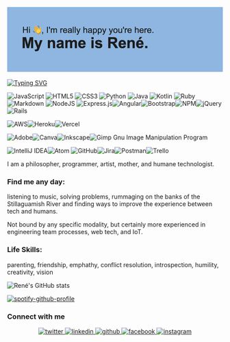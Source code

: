 

<img src="https://github.com/ReneCapella/ReneCapella/blob/main/header.png">

[![Typing SVG](https://readme-typing-svg.herokuapp.com/?lines=What+kind+of+projects?;All+the+projects.&color=8EB6E1&multiline=true&height=70)](https://git.io/typing-svg)



![JavaScript](https://img.shields.io/badge/javascript-%23323330.svg?style=for-the-badge&logo=javascript&logoColor=%23F7DF1E) ![HTML5](https://img.shields.io/badge/html5-%23E34F26.svg?style=for-the-badge&logo=html5&logoColor=white) ![CSS3](https://img.shields.io/badge/css3-%231572B6.svg?style=for-the-badge&logo=css3&logoColor=white) ![Python](https://img.shields.io/badge/python-%2314354C.svg?style=for-the-badge&logo=python&logoColor=white) ![Java](https://img.shields.io/badge/java-%23ED8B00.svg?style=for-the-badge&logo=java&logoColor=white) ![Kotlin](https://img.shields.io/badge/kotlin-%230095D5.svg?style=for-the-badge&logo=kotlin&logoColor=white) ![Ruby](https://img.shields.io/badge/ruby-%23CC342D.svg?style=for-the-badge&logo=ruby&logoColor=white) ![Markdown](https://img.shields.io/badge/markdown-%23000000.svg?style=for-the-badge&logo=markdown&logoColor=white)
 ![NodeJS](https://img.shields.io/badge/node.js-%2343853D.svg?style=for-the-badge&logo=node.js&logoColor=white)
 ![Express.js](https://img.shields.io/badge/express.js-%23404d59.svg?style=for-the-badge&logo=express&logoColor=%2361DAFB)![Angular](https://img.shields.io/badge/angular-%23DD0031.svg?style=for-the-badge&logo=angular&logoColor=white)![Bootstrap](https://img.shields.io/badge/bootstrap-%23563D7C.svg?style=for-the-badge&logo=bootstrap&logoColor=white)![NPM](https://img.shields.io/badge/NPM-%23000000.svg?style=for-the-badge&logo=npm&logoColor=white)![jQuery](https://img.shields.io/badge/jquery-%230769AD.svg?style=for-the-badge&logo=jquery&logoColor=white)![Rails](https://img.shields.io/badge/rails-%23CC0000.svg?style=for-the-badge&logo=ruby-on-rails&logoColor=white)
 
![AWS](https://img.shields.io/badge/AWS-%23FF9900.svg?style=for-the-badge&logo=amazon-aws&logoColor=white)![Heroku](https://img.shields.io/badge/heroku-%23430098.svg?style=for-the-badge&logo=heroku&logoColor=white)![Vercel](https://img.shields.io/badge/vercel-%23000000.svg?style=for-the-badge&logo=vercel&logoColor=white)

![Adobe](https://img.shields.io/badge/adobe-%23FF0000.svg?style=for-the-badge&logo=adobe&logoColor=white)![Canva](https://img.shields.io/badge/Canva-%2300C4CC.svg?style=for-the-badge&logo=Canva&logoColor=white)![Inkscape](https://img.shields.io/badge/Inkscape-e0e0e0?style=for-the-badge&logo=inkscape&logoColor=080A13)![Gimp Gnu Image Manipulation Program](https://img.shields.io/badge/Gimp-657D8B?style=for-the-badge&logo=gimp&logoColor=FFFFFF)

![IntelliJ IDEA](https://img.shields.io/badge/IntelliJIDEA-000000.svg?style=for-the-badge&logo=intellij-idea&logoColor=white)![Atom](https://img.shields.io/badge/Atom-%2366595C.svg?style=for-the-badge&logo=atom&logoColor=white)	![GitHub](https://img.shields.io/badge/github-%23121011.svg?style=for-the-badge&logo=github&logoColor=white)![Jira](https://img.shields.io/badge/jira-%230A0FFF.svg?style=for-the-badge&logo=jira&logoColor=white)![Postman](https://img.shields.io/badge/Postman-FF6C37?style=for-the-badge&logo=postman&logoColor=red)![Trello](https://img.shields.io/badge/Trello-%23026AA7.svg?style=for-the-badge&logo=Trello&logoColor=white)

I am a philosopher, programmer, artist, mother, and humane technologist.

### Find me any day: 

listening to music, solving problems, rummaging on the banks of the Stillaguamish River and finding ways to improve the experience between tech and humans.

Not bound by any specific modality, but certainly more experienced in engineering team processes, web tech, and IoT.

### Life Skills: 

parenting, friendship, emphathy, conflict resolution, introspection, humility, creativity, vision

![René's GitHub stats](https://github-readme-stats.vercel.app/api?username=renecapella&count_private=true&show_icons=true&theme=radical)

[![spotify-github-profile](https://spotify-github-profile.vercel.app/api/view?uid=12125090128&cover_image=true&theme=default)](https://github.com/kittinan/spotify-github-profile)


### Connect with me  
<div align="center">
<a href="https://www.twitter.com/renecapella/" target="_blank">
<img src=https://img.shields.io/badge/renecapella-%231DA1F2.svg?style=for-the-badge&logo=Twitter&logoColor=white alt=twitter style="margin-bottom: 5px;" />
</a>
<a href="https://www.linkedin.com/in/amandarenecapella/" target="_blank">
<img src=https://img.shields.io/badge/linkedin-%231E77B5.svg?&style=for-the-badge&logo=linkedin&logoColor=white alt=linkedin style="margin-bottom: 5px;" />
</a>  
<a href="https://github.com/renecapella" target="_blank">
<img src=https://img.shields.io/badge/github-%2324292e.svg?&style=for-the-badge&logo=github&logoColor=white alt=github style="margin-bottom: 5px;" />
</a>
<a href="https://www.facebook.com/schpopwowza" target="_blank">
<img src=https://img.shields.io/badge/facebook-%232E87FB.svg?&style=for-the-badge&logo=facebook&logoColor=white alt=facebook style="margin-bottom: 5px;" />
</a>
<a href="https://instagram.com/immortelle" target="_blank">
<img src=https://img.shields.io/badge/instagram-%23000000.svg?&style=for-the-badge&logo=instagram&logoColor=white alt=instagram style="margin-bottom: 5px;" />
</a>
</div> 




<!--
**ReneCapella/ReneCapella** is a ✨ _special_ ✨ repository because its `README.md` (this file) appears on your GitHub profile.

Code Saving Space:
<img src="https://goodreads-readme-2ekayy5qq-renecapella.vercel.app/api/book.py">

<br>
<img src="https://github-readme-linkedin-plum.vercel.app/user?username=amandarenecapella" width="800" height="100" />
<div align="center">
  <img src="https://github-readme-linkedin-plum.vercel.app/experience?username=amandarenecapella" width="500" height="700" />
  <img src="https://github-readme-linkedin-plum.vercel.app/skills?username=amandarenecapella" width="400" height="700" />
</div>
<div align="center">
<img src="https://github-readme-linkedin-plum.vercel.app/education?username=amandarenecapella" width="450" height="150" />
<img src="https://github-readme-linkedin-plum.vercel.app/languages?username=amandarenecapella" width="400" height="150" />
</div>
<br>

Here are some ideas to get you started:

- 🔭 I’m currently working on ...
- 🌱 I’m currently learning ...
- 👯 I’m looking to collaborate on ...
- 🤔 I’m looking for help with ...
- 💬 Ask me about ...
- 📫 How to reach me: ...
- 😄 Pronouns: ...
- ⚡ Fun fact: ...
-->
